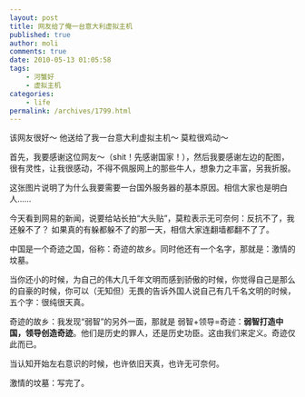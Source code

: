 ```yaml
---
layout: post
title: 网友给了俺一台意大利虚拟主机
published: true
author: moli
comments: true
date: 2010-05-13 01:05:58
tags:
    - 河蟹好
    - 虚拟主机
categories:
    - life
permalink: /archives/1799.html
---
```

该网友很好～ 他送给了我一台意大利虚拟主机～ 莫粒很鸡动～

首先，我要感谢这位网友～（shit！先感谢国家！），然后我要感谢左边的配图，很有灵性，让我很感动，不得不佩服网上的那些牛人，想象力之丰富，另我折服。

这张图片说明了为什么我要需要一台国外服务器的基本原因。相信大家也是明白人……

今天看到网易的新闻，说要给站长拍“大头贴”，莫粒表示无可奈何：反抗不了，我还躲不了？ 如果真的有躲都躲不了的那一天，相信大家连翻墙都翻不了了。

中国是一个奇迹之国，俗称：奇迹的故乡。同时他还有一个名字，那就是：激情的坟墓。

当你还小的时候，为自己的伟大几千年文明而感到骄傲的时候，你觉得自己是那么的自豪的时候，你可以（无知但）无畏的告诉外国人说自己有几千名文明的时候，五个字：很纯很天真。

奇迹的故乡：我发现“弱智”的另外一面，那就是 弱智+领导=奇迹：**弱智打造中国，领导创造奇迹**。他们是历史的罪人，还是历史功臣。这由我们来定义。奇迹仅此而已。

当认知开始左右意识的时候，也许依旧天真，也许无可奈何。

激情的坟墓：写完了。